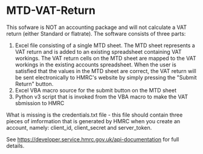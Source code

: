 # MTD-VAT-Return
This sofware is NOT an accounting package and will not calculate a VAT return (either Standard or flatrate). The software consists of three parts:
1. Excel file consisting of a single MTD sheet. The MTD sheet represents a VAT return and is added to an existing spreadsheet containing VAT workings. The VAT return cells on the MTD sheet are mapped to the VAT workings in the existing accounts spreadsheet. When the user is satisfied that the values in the MTD sheet are correct, the VAT return will be sent electronically to HMRC's website by simply pressing the "Submit Return" button.
2. Excel VBA macro source for the submit button on the MTD sheet
3. Python v3 script that is invoked from the VBA macro to make the VAT sbmission to HMRC

What is missing is the credentials.txt file - this file should contain three pieces of imformation that is generated by HMRC when you create an account, namely: client_id, client_secret and server_token.

See https://developer.service.hmrc.gov.uk/api-documentation for full details.
